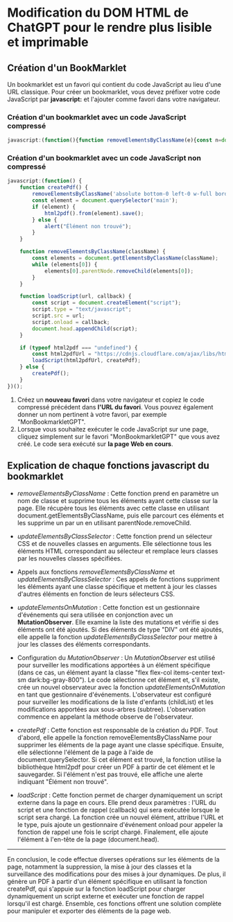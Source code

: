 # Modification du DOM HTML de ChatGPT pour le rendre plus lisible et imprimable

## Création d'un BookMarklet
Un bookmarklet est un favori qui contient du code JavaScript au lieu d'une URL classique. Pour créer un bookmarklet, vous devez préfixer votre code JavaScript par **javascript:** et l'ajouter comme favori dans votre navigateur.

### Création d'un bookmarklet avec un code JavaScript compressé
```javascript
javascript:(function(){function removeElementsByClassName(e){const n=document.getElementsByClassName(e);for(;n[0];)n[0].parentNode.removeChild(n[0])}function updateElementsByClassSelector(e,n){const t=document.querySelectorAll(e);for(let e=0;e<t.length;e++)t[e].setAttribute("class",n)}removeElementsByClassName("dark hidden bg-gray-900 md:fixed md:inset-y-0 md:flex md:w-[260px] md:flex-col"),updateElementsByClassSelector('div[class="flex h-full flex-1 flex-col md:pl-[260px]"]',"flex h-full flex-1 flex-col"),updateElementsByClassSelector('div[class="text-base gap-4 md:gap-6 md:max-w-2xl lg:max-w-2xl xl:max-w-3xl p-4 md:py-6 flex lg:px-0 m-auto"]',"text-base gap-4 md:gap-6 lg:max-w-2xl xl:max-w-3xl p-4 md:py-6 flex lg:px-0");function updateElementsOnMutation(e){for(const n of e)if("childList"===n.type)for(const e of n.addedNodes)e.nodeType===Node.ELEMENT_NODE&&"DIV"===e.nodeName&&(updateElementsByClassSelector('div[class="flex h-full flex-1 flex-col md:pl-[260px]"]',"flex h-full flex-1 flex-col"),updateElementsByClassSelector('div[class="text-base gap-4 md:gap-6 md:max-w-2xl lg:max-w-2xl xl:max-w-3xl p-4 md:py-6 flex lg:px-0 m-auto"]',"text-base gap-4 md:gap-6 lg:max-w-2xl xl:max-w-3xl p-4 md:py-6 flex lg:px-0"))}const e=document.querySelector('div[class="flex flex-col items-center text-sm dark:bg-gray-800"]');if(e){const n=new MutationObserver(updateElementsOnMutation);n.observe(e,{childList:!0,subtree:!0})}})();
```
### Création d'un bookmarklet avec un code JavaScript non compressé
```javascript
javascript:(function() {
    function createPdf() {
        removeElementsByClassName('absolute bottom-0 left-0 w-full border-t md:border-t-0 dark:border-white/20 md:border-transparent md:dark:border-transparent md:bg-vert-light-gradient bg-white dark:bg-gray-800 md:!bg-transparent dark:md:bg-vert-dark-gradient pt-2');
        const element = document.querySelector('main');
        if (element) {
            html2pdf().from(element).save();
        } else {
            alert("Élément non trouvé");
        }
    }

    function removeElementsByClassName(className) {
        const elements = document.getElementsByClassName(className);
        while (elements[0]) {
            elements[0].parentNode.removeChild(elements[0]);
        }
    }

    function loadScript(url, callback) {
        const script = document.createElement("script");
        script.type = "text/javascript";
        script.src = url;
        script.onload = callback;
        document.head.appendChild(script);
    }

    if (typeof html2pdf === "undefined") {
        const html2pdfUrl = "https://cdnjs.cloudflare.com/ajax/libs/html2pdf.js/0.9.3/html2pdf.bundle.min.js";
        loadScript(html2pdfUrl, createPdf);
    } else {
        createPdf();
    }
})();
```
1. Créez un **nouveau favori** dans votre navigateur et copiez le code compressé précédent dans **l'URL du favori**. Vous pouvez également donner un nom pertinent à votre favori, par exemple "MonBookmarkletGPT".
2. Lorsque vous souhaitez exécuter le code JavaScript sur une page, cliquez simplement sur le favori "MonBookmarkletGPT" que vous avez créé. Le code sera exécuté sur **la page Web en cours**.

## Explication de chaque fonctions javascript du bookmarklet
- *removeElementsByClassName* :
Cette fonction prend en paramètre un nom de classe et supprime tous les éléments ayant cette classe sur la page. Elle récupère tous les éléments avec cette classe en utilisant document.getElementsByClassName, puis elle parcourt ces éléments et les supprime un par un en utilisant parentNode.removeChild.

- *updateElementsByClassSelector* :
Cette fonction prend un sélecteur CSS et de nouvelles classes en arguments. Elle sélectionne tous les éléments HTML correspondant au sélecteur et remplace leurs classes par les nouvelles classes spécifiées.

- Appels aux fonctions *removeElementsByClassName* et *updateElementsByClassSelector* :
Ces appels de fonctions suppriment les éléments ayant une classe spécifique et mettent à jour les classes d'autres éléments en fonction de leurs sélecteurs CSS.

- *updateElementsOnMutation* :
Cette fonction est un gestionnaire d'événements qui sera utilisée en conjonction avec un **MutationObserver**. Elle examine la liste des mutations et vérifie si des éléments ont été ajoutés. Si des éléments de type "DIV" ont été ajoutés, elle appelle la fonction *updateElementsByClassSelector* pour mettre à jour les classes des éléments correspondants.

- Configuration du *MutationObserver* :
Un *MutationObserver* est utilisé pour surveiller les modifications apportées à un élément spécifique (dans ce cas, un élément ayant la classe "flex flex-col items-center text-sm dark:bg-gray-800"). Le code sélectionne cet élément et, s'il existe, crée un nouvel observateur avec la fonction *updateElementsOnMutation* en tant que gestionnaire d'événements. L'observateur est configuré pour surveiller les modifications de la liste d'enfants (childList) et les modifications apportées aux sous-arbres (subtree). L'observation commence en appelant la méthode observe de l'observateur.

- *createPdf* :
Cette fonction est responsable de la création du PDF. Tout d'abord, elle appelle la fonction removeElementsByClassName pour supprimer les éléments de la page ayant une classe spécifique. Ensuite, elle sélectionne l'élément de la page à l'aide de document.querySelector. Si cet élément est trouvé, la fonction utilise la bibliothèque html2pdf pour créer un PDF à partir de cet élément et le sauvegarder. Si l'élément n'est pas trouvé, elle affiche une alerte indiquant "Élément non trouvé".

- *loadScript* :
Cette fonction permet de charger dynamiquement un script externe dans la page en cours. Elle prend deux paramètres : l'URL du script et une fonction de rappel (callback) qui sera exécutée lorsque le script sera chargé. La fonction crée un nouvel élément, attribue l'URL et le type, puis ajoute un gestionnaire d'événement onload pour appeler la fonction de rappel une fois le script chargé. Finalement, elle ajoute l'élément à l'en-tête de la page (document.head).

---
En conclusion, le code effectue diverses opérations sur les éléments de la page, notamment la suppression, la mise à jour des classes et la surveillance des modifications pour des mises à jour dynamiques. De plus, il génère un PDF à partir d'un élément spécifique en utilisant la fonction createPdf, qui s'appuie sur la fonction loadScript pour charger dynamiquement un script externe et exécuter une fonction de rappel lorsqu'il est chargé. Ensemble, ces fonctions offrent une solution complète pour manipuler et exporter des éléments de la page web.